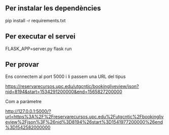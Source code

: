 Per instalar les dependències
-----------------------------

pip install -r requirements.txt

Per executar el servei
-----------------------------

FLASK_APP=server.py flask run

Per provar
-----------------------------

Ens connectem al port 5000 i li passem una URL del tipus 

https://reservarecursos.upc.edu/utgcntic/bookingliveview/json?nid=8194&start=1534291200000&end=1565827200000

Com a paràmetre

http://127.0.0.1:5000/?url=https%3A%2F%2Freservarecursos.upc.edu%2Futgcntic%2Fbookingliveview%2Fjson%3F%26nid%3D8194%26start%3D1541977200000%26end%3D1542582000000

